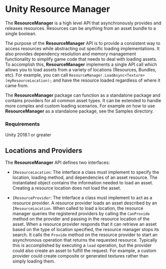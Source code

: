 # Unity Resource Manager

The __ResourceManager__ is a high level API that asynchronously provides and releases resources. Resources can be anything from an asset bundle to a single boolean.

The purpose of the __ResourceManager__ API is to provide a consistent way to access resources while abstracting out specific loading implementations.  It also provides dependency resolution and memory management functionality to simplify game code that needs to deal with loading assets.  To accomplish this, __ResourceManager__ implements a single API call which allows you to load assets from a variety of locations (Resources, Bundles, etc). For example, you can call `ResourceManager.LoadAsync<Texture>(myResourceLocation);` and have the resource loaded regardless of where it came from.

The __ResourceManager__ package can function as a standalone package and contains providers for all common asset types.  It can be extended to handle more complex and custom loading scenarios.  For example on how to use __ResourceManager__ as a standalone package, see the Samples directory.

### Requirements

Unity 2018.1 or greater

## Locations and Providers

The __ResourceManager__ API defines two interfaces:

* `IResourceLocation`: The interface a class must implement to specify the location, loading method, and dependencies of an asset resource. The instantiated object contains the information needed to load an asset. Creating a resource location does not load the asset.

* `IResourceProvider`: The interface a class must implement to act as a resource provider. A resource provider loads an asset described by an `IResourceLocation`. When called to load a location, the resource manager queries the registered providers by calling the `CanProvide` method on the provider and passing in the resource location of the asset. When a resource provider responds that it can retrieve an asset based on the type of location specified, the resource manager stops its search. It calls the `Provide` method on the resource provider to start an asynchronous operation that returns the requested resource. Typically this is accomplished by executing a `load` operation, but the provider could also create an asset to fulfill the request. For example, a custom provider could create composite or generated textures rather than simply loading them.